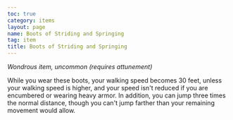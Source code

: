 ```yaml
---
toc: true
category: items
layout: page
name: Boots of Striding and Springing
tag: item
title: Boots of Striding and Springing 
---
```

_Wondrous item, uncommon (requires attunement)_ 

While you wear these boots, your walking speed becomes 30 feet, unless your walking speed is higher, and your speed isn't reduced if you are encumbered or wearing heavy armor. In addition, you can jump three times the normal distance, though you can't jump farther than your remaining movement would allow. 